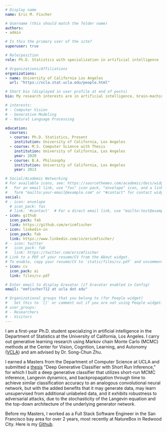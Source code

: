 ```yaml
---
# Display name
name: Eric M. Fischer

# Username (this should match the folder name)
authors:
- admin

# Is this the primary user of the site?
superuser: true

# Role/position
role: Ph.D. Statistics with specialization in artificial intelligence

# Organizations/Affiliations
organizations:
- name: University of California Los Angeles
  url: "https://vcla.stat.ucla.edu/people.html"

# Short bio (displayed in user profile at end of posts)
bio: My research interests are in artificial intelligence, brain-machine interfaces, and neuroscience.

# interests:
# - Computer Vision
# - Generative Modeling
# - Natural Language Processing

education:
  courses:
  - course: Ph.D. Statistics, Present
    institution: University of California, Los Angeles
  - course: M.S. Computer Science with Thesis
    institution: University of California, Los Angeles
    year: 2020
  - course: B.A. Philosophy
    institution: University of California, Los Angeles
    year: 2013

# Social/Academic Networking
# For available icons, see: https://sourcethemes.com/academic/docs/widgets/#icons
#   For an email link, use "fas" icon pack, "envelope" icon, and a link in the
#   form "mailto:your-email@example.com" or "#contact" for contact widget.
social:
# - icon: envelope
  # icon_pack: fas
  # link: '#contact'  # For a direct email link, use "mailto:test@example.org".
- icon: github
  icon_pack: fab
  link: https://github.com/ericmfischer
- icon: linkedin-in
  icon_pack: fab
  link: https://www.linkedin.com/in/ericmfischer/
# - icon: twitter
#   icon_pack: fab
#   link: https://twitter.com/ericmfischer
# Link to a PDF of your resume/CV from the About widget.
# To enable, copy your resume/CV to `static/files/cv.pdf` and uncomment the lines below.
- icon: cv
  icon_pack: ai
  link: files/cv.pdf

# Enter email to display Gravatar (if Gravatar enabled in Config)
email: "emfischer712 at ucla dot edu"

# Organizational groups that you belong to (for People widget)
#   Set this to `[]` or comment out if you are not using People widget.
# user_groups:
# - Researchers
# - Visitors
---
```


I am a first-year Ph.D. student specializing in artificial intelligence in the Department of Statistics at the University of California, Los Angeles. I carry out generative learning research using Markov chain Monte Carlo (MCMC) methods at the Center for Vision, Cognition, Learning, and Autonomy ([VCLA](https://vcla.stat.ucla.edu/projects.html)) and am advised by Dr. Song-Chun Zhu.

I earned a Masters from the Department of Computer Science at UCLA and submitted a [thesis](https://escholarship.org/uc/item/8kx4z8qw) "Deep Generative Classifier with Short Run Inference," for which I built a deep generative classifier that utilizes short-run MCMC inference, Langevin dynamics, and backpropagation through time to achieve similar classification accuracy to an analogous convolutional neural network, but with the added benefits that it may generate data, may learn unsupervised from additional unlabeled data, and it exhibits robustness to adversarial attacks, due to the stochasticity of the Langevin equation and the top-down architecture of the underlying generator network.

Before my Masters, I worked as a Full Stack Software Engineer in the San Francisco bay area for over 2 years, most recently at NatureBox in Redwood City. Here is my [Github](https://www.github.com/EricMFischer).
